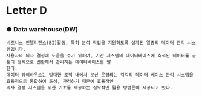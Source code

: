 Letter D
===================
### ● Data warehouse(DW)

```
비즈니스 인텔리전스(BI)활동, 특히 분석 작업을 지원하도록 설계된 일종의 데이터 관리 시스템입니다.
사용자의 의사 결정에 도움을 주기 위하여, 기간 시스템의 데이터베이스에 축적된 데이터를 공통의 형식으로 변환해서 관리하는 데이터베이스를 말
한다. 
데이터 웨어하우스는 방대한 조직 내에서 분산 운영되는 각각의 데이터 베이스 관리 시스템을 효율적으로 통합하여 조성, 관리하기 때문에 효율적인
의사 결정 시스템을 위한 기초를 제공하는 실무적인 활용 방법론이 제공되고 있다.
```
